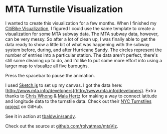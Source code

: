 MTA Turnstile Visualization
====================

I wanted to create this visualization for a few months. When I finished my [CitiBike Visualization](http://tbaldw.in/citibike), I figured I could use the same template to create a visualization for some MTA subway data. The MTA subway data, however, can be very messy. So after a lot of clean up, I was finally able to get the data ready to show a little bit of what was happening with the subway system before, during, and after Hurricane Sandy. The circles represent the number of entries into a particular station. The data aren't perfect, there's still some cleaning up to do, and I'd like to put some more effort into using a larger map to visualize all five buroughs.

Press the spacebar to pause the animation.

I used [Sketch.js](https://github.com/soulwire/sketch.js) to set up my canvas. 
I got the data here: [http://www.mta.info/developers](http://www.mta.info/developers).
Extra thanks to [Chris Whong](http://chriswhong.com/) & [Mala Hertz](http://themetrocardcollective.wordpress.com/) for making a way to connect latitude and longitude data to the turnstile data. Check out their [NYC Turnstiles project](https://github.com/louiedog98/nycturnstiles) on GitHub.

See it in action at [tbaldw.in/sandy](http://tbaldw.in/sandy).

Check out the source at [github.com/rolyatmax/mtaViz](https://github.com/rolyatmax/mtaViz/).